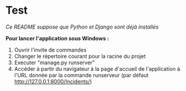 # Test

_Ce README suppose que Python et Django sont déjà installés_

__Pour lancer l'application sous Windows :__

1. Ouvrir l'invite de commandes
2. Changer le répertoire courant pour la racine du projet
3. Executer "manage.py runserver"
4. Accéder à partir du navigateur à la page d'accueil de l'application à l'URL donnée par la commande runserveur (par défaut http://127.0.0.1:8000/Incidents/)
